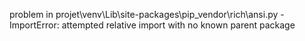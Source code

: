 problem in projet\venv\Lib\site-packages\pip\_vendor\rich\ansi.py - ImportError: attempted relative import with no known parent package
